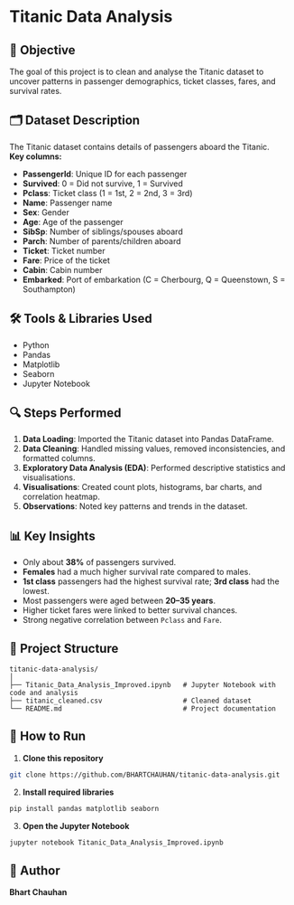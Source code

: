 # Titanic Data Analysis

## 📌 Objective
The goal of this project is to clean and analyse the Titanic dataset to uncover patterns in passenger demographics, ticket classes, fares, and survival rates.

## 🗂 Dataset Description
The Titanic dataset contains details of passengers aboard the Titanic.  
**Key columns:**
- **PassengerId**: Unique ID for each passenger
- **Survived**: 0 = Did not survive, 1 = Survived
- **Pclass**: Ticket class (1 = 1st, 2 = 2nd, 3 = 3rd)
- **Name**: Passenger name
- **Sex**: Gender
- **Age**: Age of the passenger
- **SibSp**: Number of siblings/spouses aboard
- **Parch**: Number of parents/children aboard
- **Ticket**: Ticket number
- **Fare**: Price of the ticket
- **Cabin**: Cabin number
- **Embarked**: Port of embarkation (C = Cherbourg, Q = Queenstown, S = Southampton)

## 🛠 Tools & Libraries Used
- Python
- Pandas
- Matplotlib
- Seaborn
- Jupyter Notebook

## 🔍 Steps Performed
1. **Data Loading**: Imported the Titanic dataset into Pandas DataFrame.
2. **Data Cleaning**: Handled missing values, removed inconsistencies, and formatted columns.
3. **Exploratory Data Analysis (EDA)**: Performed descriptive statistics and visualisations.
4. **Visualisations**: Created count plots, histograms, bar charts, and correlation heatmap.
5. **Observations**: Noted key patterns and trends in the dataset.

## 📊 Key Insights
- Only about **38%** of passengers survived.
- **Females** had a much higher survival rate compared to males.
- **1st class** passengers had the highest survival rate; **3rd class** had the lowest.
- Most passengers were aged between **20–35 years**.
- Higher ticket fares were linked to better survival chances.
- Strong negative correlation between `Pclass` and `Fare`.

## 📂 Project Structure
```
titanic-data-analysis/
│
├── Titanic_Data_Analysis_Improved.ipynb   # Jupyter Notebook with code and analysis
├── titanic_cleaned.csv                    # Cleaned dataset
└── README.md                              # Project documentation
```

## 🚀 How to Run
1. **Clone this repository**  
```bash
git clone https://github.com/BHARTCHAUHAN/titanic-data-analysis.git
```
2. **Install required libraries**  
```bash
pip install pandas matplotlib seaborn
```
3. **Open the Jupyter Notebook**  
```bash
jupyter notebook Titanic_Data_Analysis_Improved.ipynb
```

## 📌 Author
**Bhart Chauhan**
